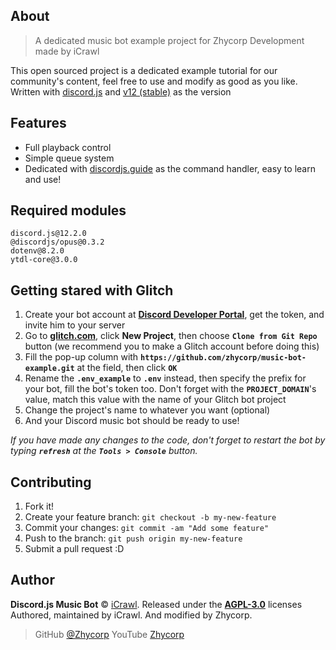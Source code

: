 ## About

> A dedicated music bot example project for Zhycorp Development made by iCrawl

This open sourced project is a dedicated example tutorial for our community's content, feel free to use and modify as good as you like. Written with [discord.js](https://discord.js.org/#/) and [v12 (stable)](https://discordjs.guide/additional-info/changes-in-v12.html) as the version

## Features
* Full playback control
* Simple queue system
* Dedicated with [discordjs.guide](https://discordjs.guide/) as the command handler, easy to learn and use!

## Required modules
```
discord.js@12.2.0
@discordjs/opus@0.3.2
dotenv@8.2.0
ytdl-core@3.0.0
```

## Getting stared with Glitch

1.  Create your bot account at **[Discord Developer Portal](https://discordapp.com/developers)**, get the token, and invite him to your server
2.  Go to **[glitch.com](https://glitch.com)**, click **New Project**, then choose **`Clone from Git Repo`** button (we recommend you to make a Glitch account before doing this)
3.  Fill the pop-up column with **`https://github.com/zhycorp/music-bot-example.git`** at the field, then click **`OK`**
4.  Rename the **`.env_example`** to **`.env`** instead, then specify the prefix for your bot, fill the bot's token too. Don't forget with the **`PROJECT_DOMAIN`**'s value, match this value with the name of your Glitch bot project
5.  Change the project's name to whatever you want (optional)
6.  And your Discord music bot should be ready to use!

_If you have made any changes to the code, don't forget to restart the bot by typing **`refresh`** at the **`Tools > Console`** button._

## Contributing

1.  Fork it!
2.  Create your feature branch: `git checkout -b my-new-feature`
3.  Commit your changes: `git commit -am "Add some feature"`
4.  Push to the branch: `git push origin my-new-feature`
5.  Submit a pull request :D

## Author

**Discord.js Music Bot** © [iCrawl](https://github.com/iCrawl). 
Released under the **[AGPL-3.0](https://github.com/zhycorp/music-bot-example/blob/master/LICENSE)** licenses
Authored, maintained by iCrawl. And modified by Zhycorp.

> GitHub [@Zhycorp](https://github.com/zhycorp)
> YouTube [Zhycorp](https://youtube.com/c/Zhycorp)